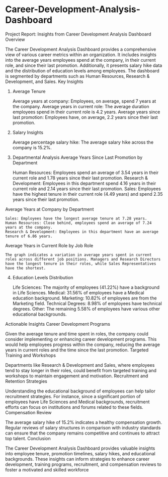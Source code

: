 # Career-Development-Analysis-Dashboard
Project Report: Insights from Career Development Analysis Dashboard
Overview

The Career Development Analysis Dashboard provides a comprehensive view of various career metrics within an organization. It includes insights into the average years employees spend at the company, in their current role, and since their last promotion. Additionally, it presents salary hike data and the distribution of education levels among employees. The dashboard is segmented by departments such as Human Resources, Research & Development, and Sales.
Key Insights
1. Average Tenure

    Average years at company: Employees, on average, spend 7 years at the company.
    Average years in current role: The average duration employees spend in their current role is 4.2 years.
    Average years since last promotion: Employees have, on average, 2.2 years since their last promotion.

2. Salary Insights

    Average percentage salary hike: The average salary hike across the company is 15.2%.

3. Departmental Analysis
Average Years Since Last Promotion by Department

    Human Resources: Employees spend an average of 3.54 years in their current role and 1.78 years since their last promotion.
    Research & Development: Employees in this department spend 4.16 years in their current role and 2.14 years since their last promotion.
    Sales: Employees have the highest tenure in their current role (4.49 years) and spend 2.35 years since their last promotion.

Average Years at Company by Department

    Sales: Employees have the longest average tenure at 7.28 years.
    Human Resources: Close behind, employees spend an average of 7.24 years at the company.
    Research & Development: Employees in this department have an average tenure of 6.86 years.

Average Years in Current Role by Job Role

    The graph indicates a variation in average years spent in current roles across different job positions. Managers and Research Directors have the longest tenure in their roles, while Sales Representatives have the shortest.

4. Education Levels Distribution

    Life Sciences: The majority of employees (41.22%) have a background in Life Sciences.
    Medical: 31.56% of employees have a Medical education background.
    Marketing: 10.82% of employees are from the Marketing field.
    Technical Degrees: 8.98% of employees have technical degrees.
    Other: The remaining 5.58% of employees have various other educational backgrounds.

Actionable Insights
Career Development Programs

Given the average tenure and time spent in roles, the company could consider implementing or enhancing career development programs. This would help employees progress within the company, reducing the average years in current roles and the time since the last promotion.
Targeted Training and Workshops

Departments like Research & Development and Sales, where employees tend to stay longer in their roles, could benefit from targeted training and workshops to maintain engagement and motivation.
Recruitment and Retention Strategies

Understanding the educational background of employees can help tailor recruitment strategies. For instance, since a significant portion of employees have Life Sciences and Medical backgrounds, recruitment efforts can focus on institutions and forums related to these fields.
Compensation Review

The average salary hike of 15.2% indicates a healthy compensation growth. Regular reviews of salary structures in comparison with industry standards can ensure that the company remains competitive and continues to attract top talent.
Conclusion

The Career Development Analysis Dashboard provides valuable insights into employee tenure, promotion timelines, salary hikes, and educational backgrounds. These insights can inform strategies to enhance career development, training programs, recruitment, and compensation reviews to foster a motivated and skilled workforce
